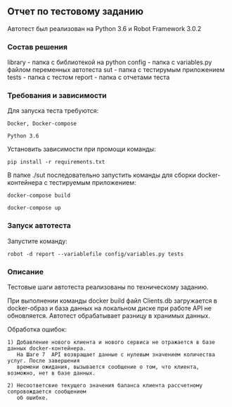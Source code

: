 ## Отчет по тестовому заданию

Автотест был реализован на Python 3.6 и Robot Framework 3.0.2


### Состав решения

library - папка с библиотекой на python
config - папка с variables.py файлом переменных автотеста
sut - папка с тестирумым приложением
tests - папка с тестом
report - папка с отчетами теста

### Требования и зависимости

Для запуска теста требуются:

    Docker, Docker-compose

    Python 3.6

Установить зависимости при промощи команды:

    pip install -r requirements.txt

В папке ./sut последовательно запустить команды для сборки
docker-контейнера с тестируемым приложением:

    docker-compose build

    docker-compose up

### Запуск автотеста

Запустите команду:

    robot -d report --variablefile config/variables.py tests

### Описание

Тестовые шаги автотеста реализованы по техническому заданию.

При выполнении команды docker build файл Clients.db загружается в docker-образ и база данных на
локальном диске при работе API не обновляется. Автотест обрабатывает разницу в хранимых данных.

Обработка ошибок:

    1) Добавление нового клиента и нового сервиса не отражается в базе данных docker-контейнера.
       На Шаге 7  API возвращает данные с нулевым значением количества услуг. После завершения
       времени ожидания, вызывается сообщение о том, что клиента, возможно, нет в базе данных.

    2) Несоответсвие текущего значения баланса клиента рассчетному сопровождается сообщением
       об ошибке.
